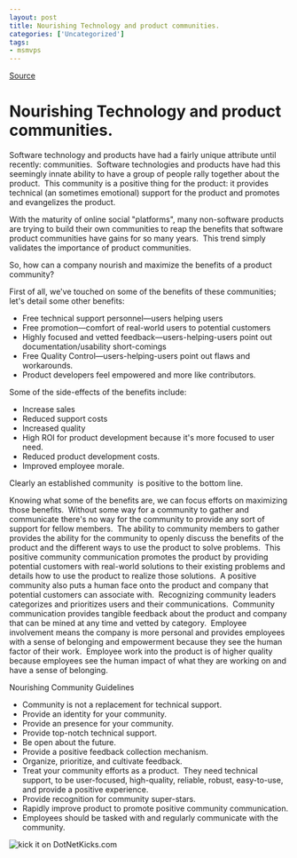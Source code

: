 ```yaml
---
layout: post
title: Nourishing Technology and product communities.
categories: ['Uncategorized']
tags:
- msmvps
---
```

[Source](http://blogs.msmvps.com/peterritchie/2010/02/12/nourishing-technology-and-product-communities/ "Permalink to Nourishing Technology and product communities.")

# Nourishing Technology and product communities.

Software technology and products have had a fairly unique attribute until recently: communities.  Software technologies and products have had this seemingly innate ability to have a group of people rally together about the product.  This community is a positive thing for the product: it provides technical (an sometimes emotional) support for the product and promotes and evangelizes the product.

With the maturity of online social "platforms", many non-software products are trying to build their own communities to reap the benefits that software product communities have gains for so many years.  This trend simply validates the importance of product communities.

So, how can a company nourish and maximize the benefits of a product community?

First of all, we've touched on some of the benefits of these communities; let's detail some other benefits:

* Free technical support personnel—users helping users 
* Free promotion—comfort of real-world users to potential customers 
* Highly focused and vetted feedback—users-helping-users point out documentation/usability short-comings 
* Free Quality Control—users-helping-users point out flaws and workarounds. 
* Product developers feel empowered and more like contributors. 

Some of the side-effects of the benefits include:

* Increase sales 
* Reduced support costs 
* Increased quality 
* High ROI for product development because it's more focused to user need. 
* Reduced product development costs. 
* Improved employee morale. 

Clearly an established community  is positive to the bottom line.

Knowing what some of the benefits are, we can focus efforts on maximizing those benefits.  Without some way for a community to gather and communicate there's no way for the community to provide any sort of support for fellow members.  The ability to community members to gather provides the ability for the community to openly discuss the benefits of the product and the different ways to use the product to solve problems.  This positive community communication promotes the product by providing potential customers with real-world solutions to their existing problems and details how to use the product to realize those solutions.  A positive community also puts a human face onto the product and company that potential customers can associate with.  Recognizing community leaders categorizes and prioritizes users and their communications.  Community communication provides tangible feedback about the product and company that can be mined at any time and vetted by category.  Employee involvement means the company is more personal and provides employees with a sense of belonging and empowerment because they see the human factor of their work.  Employee work into the product is of higher quality because employees see the human impact of what they are working on and have a sense of belonging.

Nourishing Community Guidelines

* Community is not a replacement for technical support. 
* Provide an identity for your community. 
* Provide an presence for your community. 
* Provide top-notch technical support. 
* Be open about the future. 
* Provide a positive feedback collection mechanism. 
* Organize, prioritize, and cultivate feedback. 
* Treat your community efforts as a product.  They need technical support, to be user-focused, high-quality, reliable, robust, easy-to-use, and provide a positive experience. 
* Provide recognition for community super-stars. 
* Rapidly improve product to promote positive community communication. 
* Employees should be tasked with and regularly communicate with the community. 

![kick it on DotNetKicks.com][1]

[1]: http://www.dotnetkicks.com/Services/Images/KickItImageGenerator.ashx?url=http%3a%2f%2fmsmvps.com%2fblogs%2fpeterritchie%2farchive%2f2010%2f02%2f12%2fnourishing-technology-and-product-communities.aspx

